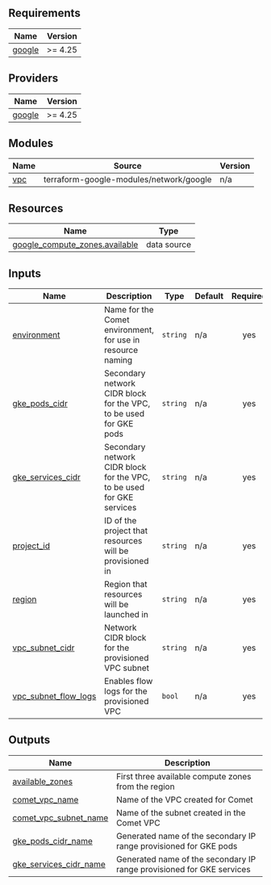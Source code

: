 ## Requirements

| Name | Version |
|------|---------|
| <a name="requirement_google"></a> [google](#requirement\_google) | >= 4.25 |

## Providers

| Name | Version |
|------|---------|
| <a name="provider_google"></a> [google](#provider\_google) | >= 4.25 |

## Modules

| Name | Source | Version |
|------|--------|---------|
| <a name="module_vpc"></a> [vpc](#module\_vpc) | terraform-google-modules/network/google | n/a |

## Resources

| Name | Type |
|------|------|
| [google_compute_zones.available](https://registry.terraform.io/providers/hashicorp/google/latest/docs/data-sources/compute_zones) | data source |

## Inputs

| Name | Description | Type | Default | Required |
|------|-------------|------|---------|:--------:|
| <a name="input_environment"></a> [environment](#input\_environment) | Name for the Comet environment, for use in resource naming | `string` | n/a | yes |
| <a name="input_gke_pods_cidr"></a> [gke\_pods\_cidr](#input\_gke\_pods\_cidr) | Secondary network CIDR block for the VPC, to be used for GKE pods | `string` | n/a | yes |
| <a name="input_gke_services_cidr"></a> [gke\_services\_cidr](#input\_gke\_services\_cidr) | Secondary network CIDR block for the VPC, to be used for GKE services | `string` | n/a | yes |
| <a name="input_project_id"></a> [project\_id](#input\_project\_id) | ID of the project that resources will be provisioned in | `string` | n/a | yes |
| <a name="input_region"></a> [region](#input\_region) | Region that resources will be launched in | `string` | n/a | yes |
| <a name="input_vpc_subnet_cidr"></a> [vpc\_subnet\_cidr](#input\_vpc\_subnet\_cidr) | Network CIDR block for the provisioned VPC subnet | `string` | n/a | yes |
| <a name="input_vpc_subnet_flow_logs"></a> [vpc\_subnet\_flow\_logs](#input\_vpc\_subnet\_flow\_logs) | Enables flow logs for the provisioned VPC | `bool` | n/a | yes |

## Outputs

| Name | Description |
|------|-------------|
| <a name="output_available_zones"></a> [available\_zones](#output\_available\_zones) | First three available compute zones from the region |
| <a name="output_comet_vpc_name"></a> [comet\_vpc\_name](#output\_comet\_vpc\_name) | Name of the VPC created for Comet |
| <a name="output_comet_vpc_subnet_name"></a> [comet\_vpc\_subnet\_name](#output\_comet\_vpc\_subnet\_name) | Name of the subnet created in the Comet VPC |
| <a name="output_gke_pods_cidr_name"></a> [gke\_pods\_cidr\_name](#output\_gke\_pods\_cidr\_name) | Generated name of the secondary IP range provisioned for GKE pods |
| <a name="output_gke_services_cidr_name"></a> [gke\_services\_cidr\_name](#output\_gke\_services\_cidr\_name) | Generated name of the secondary IP range provisioned for GKE services |
